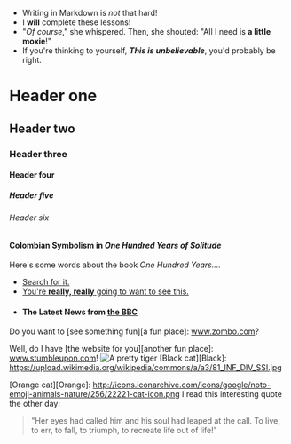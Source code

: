 * Writing in Markdown is _not_ that hard!
* I **will** complete these lessons!
* "_Of course_," she whispered. Then, she shouted: "All I need is **a little moxie**!"
* If you're thinking to yourself, **_This is unbelievable_**, you'd probably be right.
# Header one
## Header two
### Header three
#### Header four
##### Header five
###### Header six
#### Colombian Symbolism in _One Hundred Years of Solitude_
Here's some words about the book _One Hundred Years...._
* [Search for it.](www.google.com)
* [You're **really, really** going to want to see this.](www.dailykitten.com)
* #### The Latest News from [the BBC](www.bbc.com/news)
Do you want to [see something fun][a fun place]: www.zombo.com?

Well, do I have [the website for you][another fun place]: www.stumbleupon.com!
![A pretty tiger](https://upload.wikimedia.org/wikipedia/commons/5/56/Tiger.50.jpg)
[Black cat][Black]: https://upload.wikimedia.org/wikipedia/commons/a/a3/81_INF_DIV_SSI.jpg

[Orange cat][Orange]:
http://icons.iconarchive.com/icons/google/noto-emoji-animals-nature/256/22221-cat-icon.png
I read this interesting quote the other day:

> "Her eyes had called him and his soul had leaped at the call. To live, to err, to fall, to triumph, to recreate life out of life!"
